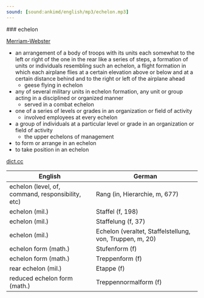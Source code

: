 ```yaml
---
sound: [sound:ankimd/english/mp3/echelon.mp3]
---
```


\### echelon

[Merriam-Webster](https://www.merriam-webster.com/dictionary/echelon)

- an arrangement of a body of troops with its units each somewhat to the left or right of the one in the rear like a series of steps, a formation of units or individuals resembling such an echelon, a flight formation in which each airplane flies at a certain elevation above or below and at a certain distance behind and to the right or left of the airplane ahead
    - geese flying in echelon
- any of several military units in echelon formation, any unit or group acting in a disciplined or organized manner
    - served in a combat echelon
- one of a series of levels or grades in an organization or field of activity
    - involved employees at every echelon
- a group of individuals at a particular level or grade in an organization or field of activity
    - the upper echelons of management
- to form or arrange in an echelon
- to take position in an echelon

[dict.cc](https://www.dict.cc/echelon)

| English        | German       |
| -------------- | ------------ |
| echelon (level, of, command, responsibility, etc) | Rang (in, Hierarchie, m, 677) |
| echelon (mil.) | Staffel (f, 198) |
| echelon (mil.) | Staffelung (f, 37) |
| echelon (mil.) | Echelon (veraltet, Staffelstellung, von, Truppen, m, 20) |
| echelon form (math.) | Stufenform (f) |
| echelon form (math.) | Treppenform (f) |
| rear echelon (mil.) | Etappe (f) |
| reduced echelon form (math.) | Treppennormalform (f) |
